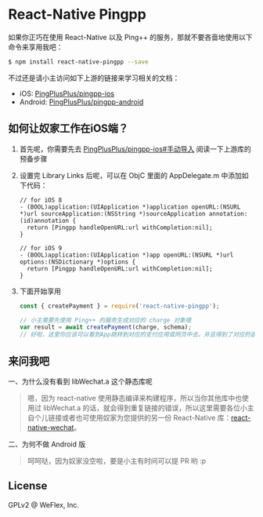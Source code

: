 
# React-Native Pingpp

如果你正巧在使用 React-Native 以及 Ping++ 的服务，那就不要吝啬地使用以下命令来享用我吧：

```sh
$ npm install react-native-pingpp --save
```

不过还是请小主访问如下上游的链接来学习相关的文档：

- iOS: [PingPlusPlus/pingpp-ios](https://github.com/PingPlusPlus/pingpp-ios)
- Android: [PingPlusPlus/pingpp-android](https://github.com/PingPlusPlus/pingpp-android)

## 如何让奴家工作在iOS端？

1. 首先呢，你需要先去 [PingPlusPlus/pingpp-ios#手动导入](https://github.com/PingPlusPlus/pingpp-ios#手动导入) 阅读一下上游库的预备步骤

2. 设置完 Library Links 后呢，可以在 ObjC 里面的 AppDelegate.m 中添加如下代码：

    ```
    // for iOS 8
    - (BOOL)application:(UIApplication *)application openURL:(NSURL *)url sourceApplication:(NSString *)sourceApplication annotation:(id)annotation {
      return [Pingpp handleOpenURL:url withCompletion:nil];
    }

    // for iOS 9
    - (BOOL)application:(UIApplication *)app openURL:(NSURL *)url options:(NSDictionary *)options {
      return [Pingpp handleOpenURL:url withCompletion:nil];
    }
    ```

3. 下面开始享用

    ```js
    const { createPayment } = require('react-native-pingpp');

    // 小主需要先使用 Ping++ 的服务生成对应的 charge 对象哦
    var result = await createPayment(charge, schema);
    // 好啦，这里你应该可以看到App跳转到对应的支付应用或网页中去，并且得到了对应的返回值
    ```

## 来问我吧

一、为什么没有看到 libWechat.a 这个静态库呢

> 嗯，因为 react-native 使用静态编译来构建程序，所以当你其他库中也使用过 libWechat.a 的话，就会得到重复链接的错误，所以这里需要各位小主自个儿链接或者也可使用奴家为您提供的另一份 React-Native 库：[react-native-wechat](https://github.com/weflex/react-native-wechat)。

二、为何不做 Android 版

> 呵呵哒，因为奴家没空啦，要是小主有时间可以提 PR 哟 :p

## License

GPLv2 @ WeFlex, Inc.
